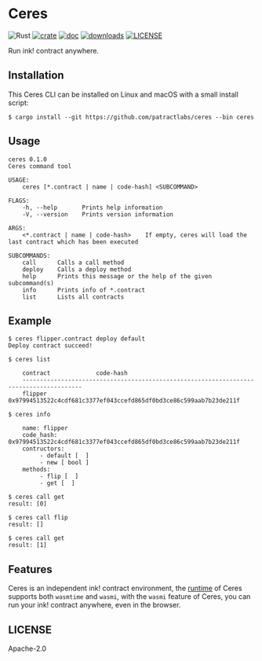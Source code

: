 # Ceres

![Rust](https://github.com/patractlabs/ceres/workflows/Ceres/badge.svg)
[![crate](https://img.shields.io/crates/v/ceres-cli.svg)](https://crates.io/crates/ceres-cli)
[![doc](https://img.shields.io/badge/current-docs-brightgreen.svg)](https://docs.rs/ceres-cli/)
[![downloads](https://img.shields.io/crates/d/ceres-cli.svg)](https://crates.io/crates/ceres-cli)
[![LICENSE](https://img.shields.io/crates/l/ceres-cli.svg)](https://choosealicense.com/licenses/apache-2.0/)

Run ink! contract anywhere.


## Installation

This Ceres CLI can be installed on Linux and macOS with a small install script:

```
$ cargo install --git https://github.com/patractlabs/ceres --bin ceres
```

## Usage

```text
ceres 0.1.0
Ceres command tool

USAGE:
    ceres [*.contract | name | code-hash] <SUBCOMMAND>

FLAGS:
    -h, --help       Prints help information
    -V, --version    Prints version information

ARGS:
    <*.contract | name | code-hash>    If empty, ceres will load the last contract which has been executed

SUBCOMMANDS:
    call      Calls a call method
    deploy    Calls a deploy method
    help      Prints this message or the help of the given subcommand(s)
    info      Prints info of *.contract
    list      Lists all contracts
```

## Example

```text
$ ceres flipper.contract deploy default
Deploy contract succeed!

$ ceres list

	contract             code-hash
	---------------------------------------------------------------------------------------
	flipper              0x97994513522c4cdf681c3377ef043ccefd865df0bd3ce86c599aab7b23de211f

$ ceres info

	name: flipper
	code_hash: 0x97994513522c4cdf681c3377ef043ccefd865df0bd3ce86c599aab7b23de211f
	contructors:
		 - default [  ]
		 - new [ bool ]
	methods:
		 - flip [  ]
		 - get [  ]

$ ceres call get
result: [0]

$ ceres call flip
result: []

$ ceres call get 
result: [1] 
```


## Features

Ceres is an independent ink! contract environment, the [runtime][rt] of Ceres
supports both `wasmtime` and `wasmi`, with the `wasmi` feature of Ceres, you
can run your ink! contract anywhere, even in the browser.



## LICENSE

Apache-2.0

[rt]: crates/runtime
